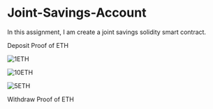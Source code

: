 # Joint-Savings-Account
In this assignment, I am create a joint savings solidity smart contract. 


Deposit Proof of ETH

![1ETH](sent1ETH.png)

![10ETH](sent10ETH.png)


![5ETH](sent5ETH.png)


Withdraw Proof of ETH

